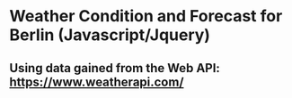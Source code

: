 
![]()

# Weather Condition and Forecast for Berlin (Javascript/Jquery)

## Using data gained from the Web API: https://www.weatherapi.com/

